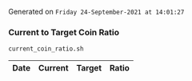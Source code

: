 Generated on `Friday 24-September-2021 at 14:01:27`

### Current to Target Coin Ratio
`current_coin_ratio.sh`

Date|Current|Target|Ratio
---|---|---|---
